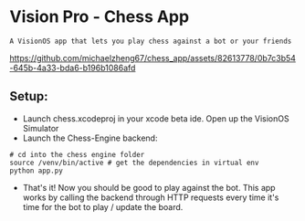 # Vision Pro - Chess App
```
A VisionOS app that lets you play chess against a bot or your friends
```
https://github.com/michaelzheng67/chess_app/assets/82613778/0b7c3b54-645b-4a33-bda6-b196b1086afd

## Setup:
- Launch chess.xcodeproj in your xcode beta ide. Open up the VisionOS Simulator
- Launch the Chess-Engine backend:
```
# cd into the chess engine folder
source /venv/bin/active # get the dependencies in virtual env
python app.py
```
- That's it! Now you should be good to play against the bot. This app works by calling the backend through HTTP requests every time it's time for the bot to play / update the board.
